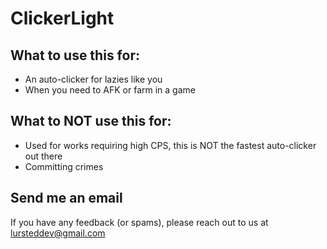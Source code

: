 
# ClickerLight

## What to use this for:
- An auto-clicker for lazies like you
- When you need to AFK or farm in a game

 ## What to NOT use this for:

- Used for works requiring high CPS, this is NOT the fastest auto-clicker out there
- Committing crimes
## Send me an email


If you have any feedback (or spams), please reach out to us at lursteddev@gmail.com

